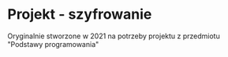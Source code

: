 # Projekt - szyfrowanie

Oryginalnie stworzone w 2021 na potrzeby projektu z przedmiotu "Podstawy programowania"
